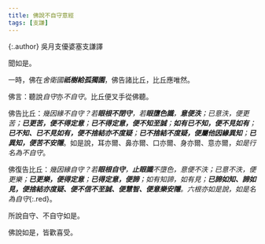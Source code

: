```yaml
---
title: 佛說不自守意經
tags: [支謙]
---
```


{:.author}
吳月支優婆塞支謙譯

聞如是。

一時，佛在*舍衛國<b>祇樹給孤獨園</b>*，佛告諸比丘，比丘應唯然。

佛言：聽說*自守*亦*不自守*。比丘便叉手從佛聽。

佛告比丘：*幾因緣不自守？若<b><i>眼根</i>不閉守</b>，若<b><i>眼</i>墮<i>色識</i></b>，<b><i>意</i>便<i>泆</i></b>；已意泆，便更苦；<b>已<i>更苦</i>，便<i>不得定意</i></b>；<b>已不得定意，便<i>不知至誠</i></b>；<b>如有<i>已不知</i>，便<i>不見如有</i></b>；<b>已不知、已不見如有，便<i>不捨結</i>亦<i>不度疑</i></b>；<b>已<i>不捨結</i><i>不度疑</i>，便屬他因緣<i>異知</i></b>；<b>已<i>異知</i>，便<i>苦</i><i>不安隱</i></b>*。如是說，耳亦爾、鼻亦爾、口亦爾、身亦爾、意亦爾，*如是行名為不自守*。

佛復告比丘：*幾因緣自守？若<b>眼根自守</b>，<b>止眼識</b>不墮色，意便不泆；已意不泆，便更樂；<b>已更樂，便得定意</b>；<b>已得定意，便<i>諦</i></b>；如有知諦，如有見；<b>已諦如知、諦如見，便<i>捨結</i>亦<i>度疑</i>、便不信不至誠、便<i>慧智</i>、便<i>意樂</i><i>安隱</i></b>。六根亦如是說，如是名為自守*{:.red}。

所說自守、不自守如是。

佛說如是，皆歡喜受。
